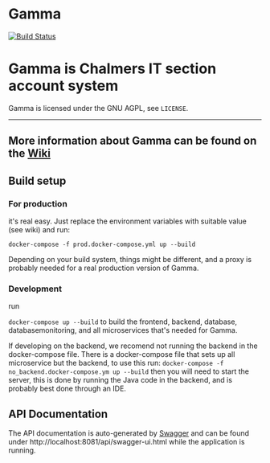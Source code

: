 # Gamma

[![Build Status](https://travis-ci.com/cthit/Gamma.svg?branch=develop)](https://travis-ci.com/cthit/Gamma)

# Gamma is Chalmers IT section account system

Gamma is licensed under the GNU AGPL, see `LICENSE`.

---

## More information about Gamma can be found on the [Wiki](https://github.com/cthit/Gamma/wiki)

## Build setup

### For production

it's real easy. Just replace the environment variables with suitable value (see wiki)
and run:

`docker-compose -f prod.docker-compose.yml up --build`

Depending on your build system, things might be different, and a proxy is probably needed for a real production version of Gamma.

### Development

run

`docker-compose up --build` to build the frontend, backend, database, databasemonitoring, and all microservices that's needed for Gamma.
 
If developing on the backend, we recomend not running the backend in the docker-compose file. There is a docker-compose file that sets up all microservice but the backend, to use this run: `docker-compose -f no_backend.docker-compose.ym up --build`
then you will need to start the server, this is done by running the Java code in the backend, and is probably best done through an IDE.

## API Documentation

The API documentation is auto-generated by [Swagger](https://swagger.io/) and can be found under http://localhost:8081/api/swagger-ui.html while the application is running.
